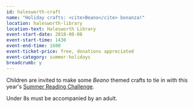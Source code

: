 ```yaml
---
id: halesworth-craft
name: "Holiday crafts: <cite>Beano</cite> bonanza!"
location: halesworth-library
location-text: Halesworth Library
event-start-date: 2018-08-08
event-start-time: 1430
event-end-time: 1600
event-ticket-price: free, donations appreciated
event-category: summer-holidays
breadcrumb: y
---
```


Children are invited to make some <cite>Beano</cite> themed crafts to tie in with this year's [Summer Reading Challenge](/src/).

Under 8s must be accompanied by an adult.
